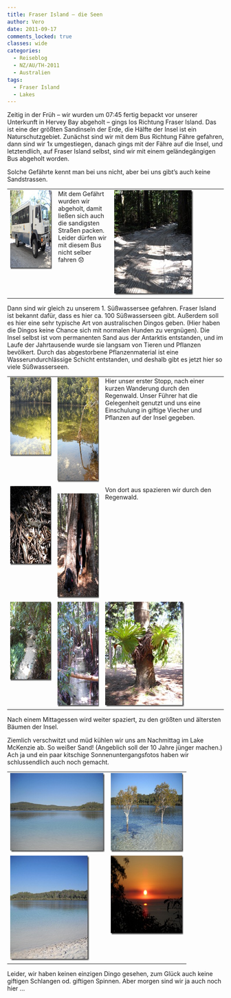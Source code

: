 ```yaml
---
title: Fraser Island – die Seen
author: Vero
date: 2011-09-17
comments_locked: true
classes: wide
categories:
  - Reiseblog
  - NZ/AU/TH-2011
  - Australien
tags:
  - Fraser Island
  - Lakes
---
```


<p>Zeitig in der Früh – wir wurden um 07:45 fertig bepackt vor unserer Unterkunft in Hervey Bay abgeholt – gings los Richtung Fraser Island. Das ist eine der größten Sandinseln der Erde, die Hälfte der Insel ist ein Naturschutzgebiet. Zunächst sind wir mit dem Bus Richtung Fähre gefahren, dann sind wir 1x umgestiegen, danach gings mit der Fähre auf die Insel, und letztendlich, auf Fraser Island selbst, sind wir mit einem geländegängigen Bus abgeholt worden.</p>  <p>Solche Gefährte kennt man bei uns nicht, aber bei uns gibt’s auch keine Sandstrassen.</p>  <table border="0" cellspacing="0" cellpadding="2" width="606"><tbody>     <tr>       <td valign="top" width="133"><a href="/assets/images/2011/09/DSCN2475.jpg"><img src="/assets/images/2011/09/DSCN2475_thumb.jpg" width="244" height="184" alt="DSCN2475" border="0" /></a></td>        <td valign="top" width="133">Mit dem Gefährt wurden wir abgeholt, damit ließen sich auch die sandigsten Straßen packen. Leider dürfen wir mit diesem Bus nicht selber fahren 😞 </td>        <td valign="top" width="338"><a href="/assets/images/2011/09/DSCN2416.jpg"><img src="/assets/images/2011/09/DSCN2416_thumb.jpg" width="184" height="244" alt="DSCN2416" border="0" /></a></td>     </tr>   </tbody></table>  <p>Dann sind wir gleich zu unserem 1. Süßwassersee gefahren. Fraser Island ist bekannt dafür, dass es hier ca. 100 Süßwasserseen gibt. Außerdem soll es hier eine sehr typische Art von australischen Dingos geben. (Hier haben die Dingos keine Chance sich mit normalen Hunden zu vergnügen). Die Insel selbst ist vom permanenten Sand aus der Antarktis entstanden, und im Laufe der Jahrtausende wurde sie langsam von Tieren und Pflanzen bevölkert. Durch das abgestorbene Pflanzenmaterial ist eine Wasserundurchlässige Schicht entstanden, und deshalb gibt es jetzt hier so viele Süßwasserseen. </p>  <table border="0" cellspacing="0" cellpadding="2" width="609"><tbody>     <tr>       <td valign="top" width="133"><a href="/assets/images/2011/09/DSCN2369.jpg"><img src="/assets/images/2011/09/DSCN2369_thumb.jpg" width="244" height="184" alt="DSCN2369" border="0" /></a></td>        <td valign="top" width="133"><a href="/assets/images/2011/09/DSCN2370.jpg"><img src="/assets/images/2011/09/DSCN2370_thumb.jpg" width="184" height="244" alt="DSCN2370" border="0" /></a></td>        <td valign="top" width="341">Hier unser erster Stopp, nach einer kurzen Wanderung durch den Regenwald. Unser Führer hat die Gelegenheit genutzt und uns eine Einschulung in giftige Viecher und Pflanzen auf der Insel gegeben.</td>     </tr>      <tr>       <td valign="top" width="133"><a href="/assets/images/2011/09/DSCN2383.jpg"><img src="/assets/images/2011/09/DSCN2383_thumb.jpg" width="244" height="184" alt="DSCN2383" border="0" /></a></td>        <td valign="top" width="133">         <br /><a href="/assets/images/2011/09/DSCN2377.jpg"><img src="/assets/images/2011/09/DSCN2377_thumb.jpg" width="184" height="244" alt="DSCN2377" border="0" /></a></td>        <td valign="top" width="341">Von dort aus spazieren wir durch den Regenwald.</td>     </tr>      <tr>       <td valign="top" width="133"><a href="/assets/images/2011/09/DSCN2386.jpg"><img src="/assets/images/2011/09/DSCN2386_thumb.jpg" width="244" height="184" alt="DSCN2386" border="0" /></a></td>        <td valign="top" width="133"><a href="/assets/images/2011/09/DSCN2392.jpg"><img src="/assets/images/2011/09/DSCN2392_thumb.jpg" width="184" height="244" alt="DSCN2392" border="0" /></a></td>        <td valign="top" width="341"><a href="/assets/images/2011/09/DSCN2404.jpg"><img src="/assets/images/2011/09/DSCN2404_thumb.jpg" width="184" height="244" alt="DSCN2404" border="0" /></a></td>     </tr>   </tbody></table>  <p>Nach einem Mittagessen wird weiter spaziert, zu den größten und ältersten Bäumen der Insel.</p>  <p>Ziemlich verschwitzt und müd kühlen wir uns am Nachmittag im Lake McKenzie ab. So weißer Sand! (Angeblich soll der 10 Jahre jünger machen.) Ach ja und ein paar kitschige Sonnenuntergangsfotos haben wir schlussendlich auch noch gemacht.</p>  <table border="0" cellspacing="0" cellpadding="2" width="362"><tbody>     <tr>       <td valign="top" width="199"><a href="/assets/images/2011/09/DSCN2434.jpg"><img src="/assets/images/2011/09/DSCN2434_thumb.jpg" width="244" height="184" alt="DSCN2434" border="0" /></a></td>        <td valign="top" width="161"><a href="/assets/images/2011/09/DSCN2428.jpg"><img src="/assets/images/2011/09/DSCN2428_thumb.jpg" width="244" height="184" alt="DSCN2428" border="0" /></a></td>     </tr>      <tr>       <td valign="top" width="220"><a href="/assets/images/2011/09/DSCN2433.jpg"><img src="/assets/images/2011/09/DSCN2433_thumb.jpg" width="184" height="244" alt="DSCN2433" border="0" /></a></td>        <td valign="top" width="169"><a href="/assets/images/2011/09/DSCN2453.jpg"><img src="/assets/images/2011/09/DSCN2453_thumb.jpg" width="244" height="184" alt="DSCN2453" border="0" /></a></td>     </tr>   </tbody></table>  <p>Leider, wir haben keinen einzigen Dingo gesehen, zum Glück auch keine giftigen Schlangen od. giftigen Spinnen. Aber morgen sind wir ja auch noch hier …</p>
